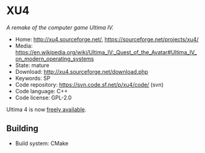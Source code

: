 # XU4

_A remake of the computer game Ultima IV._

- Home: http://xu4.sourceforge.net/, https://sourceforge.net/projects/xu4/
- Media: <https://en.wikipedia.org/wiki/Ultima_IV:_Quest_of_the_Avatar#Ultima_IV_on_modern_operating_systems>
- State: mature
- Download: http://xu4.sourceforge.net/download.php
- Keywords: SP
- Code repository: https://svn.code.sf.net/p/xu4/code/ (svn)
- Code language: C++
- Code license: GPL-2.0

Ultima 4 is now [freely available](https://www.gog.com/game/ultima_4).

## Building

- Build system: CMake
